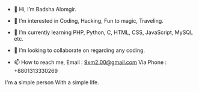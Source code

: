 - 👋 Hi, I’m Badsha Alomgir.
- 👀 I’m interested in Coding, Hacking, Fun to magic, Traveling.
- 🌱 I’m currently learning PHP, Python, C, HTML, CSS, JavaScript, MySQL etc.
- 💞️ I’m looking to collaborate on regarding any coding.

- 📫 How to reach me,
    Email : 9xm2.00@gmail.com
    Via Phone : +8801313330269

I'm a simple person With a simple life.

